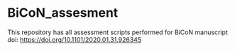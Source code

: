 # BiCoN_assesment
This repository has all assessment scripts performed for BiCoN manuscript doi: https://doi.org/10.1101/2020.01.31.926345

